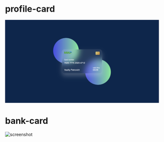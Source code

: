 # profile-card


![screenshot](https://github.com/meloknaasfalte/profile-card/blob/main/screenshots/bank-card.png?raw=true)

# bank-card

![screenshot](https://github.com/meloknaasfalte/profile-card/main/screenshots/bank-card.png)
